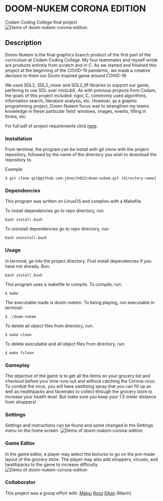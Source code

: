 # DOOM-NUKEM CORONA EDITION
Codam Coding College final project
![Demo of doom-nukem-corona-edition]()

## Description

Doom-Nukem is the final graphics branch product of the first part of the curriculum at Codam Coding College. My four teammates and myself wrote are products entirely from scratch and in C. As we started and finished this project at the beginning of the COVID-19 pandemic, we made a creative decision to them our Doom inspired game around COVID-19. 

We used SDL2, SDL2_mixer and SDL2_tff libraries to support our game, perfering to use SDL over miniLibX. As with previous projects from Codam, the goals of this project included: rigor, C, commonly used algorithms, information search, literature analysis, etc. However, as a graphic programming project, Doom-Nukem focus was to strengthen my teams knowledge in these particular field: windows, images, events, filling in forms, etc.

For full pdf of project requirements click [here]().

### Installation
From terminal, the program can be install with git clone with the project repository, followed by the name of the directory you wish to download the repository to.

Example
```
$ git clone git@github.com:jdsmith022/doom-nukem.git [directory-name]
```

### Dependencies
This program was written on LinuxOS and complies with a Makefile.

To install dependencies go to repo directory, run: 
```
bash install.bash
```
To uninstall dependencies go to repo directory, run:
```
bash uninstall.bash
```


### Usage
In terminal, go into the project directory. First install dependencies if you have not already. Run:
```
bash install.bash
```
This program uses a makefile to compile. To compile, run:
```
$ make
```

The executable made is doom-nukem. To being playing, run executable in terminal: 
```
$ ./doom-nukem
```
To delete all object files from directory, run:
```
$ make clean
```
To delete executable and all object files from directory, run:
```
$ make fclean
```


### Gameplay

The objective of the game is to get all the items on your grocery list and checkout before your time runs out and without catching the Corona virus. To combat the virus, you will have sanitizing spray that you can fill up as well as healthpacks and facemaks to collect through the grocery store to increase your health level. But make sure you keep your 1.5 meter distance from shoppers!

### Settings
Settings and instructions can be found and some changed in the Settings menu on the home screen.
![Demo of doom-nukem-corona-edition]()

### Game Editor
In the game editor, a player may select the textures to go on the pre-made layout of the grocery store. The player may also add shoppers, viruses, and healthpacks to the game to increase difficulty.
![Demo of doom-nukem-corona-edition]()

### Collaborator
This project was a group effort with:
[Malou](https://github.com/mminkjan)
[Roos](https://github.com/RoosCocolien)
[Elkan](https://github.com/elkanfrank)
[Marin]

